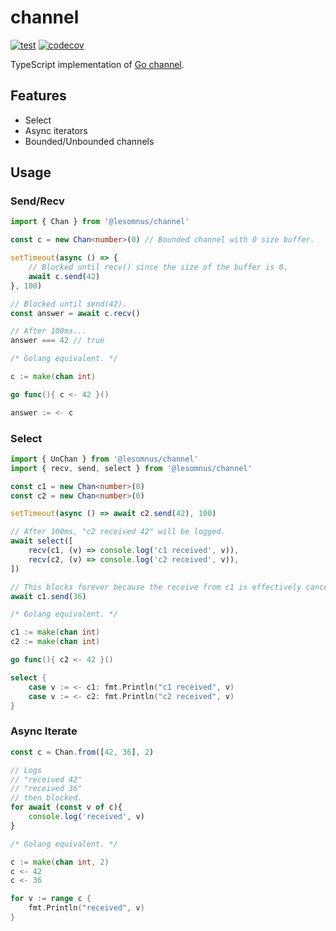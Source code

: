 # channel

[![test](https://github.com/lesomnus/channel-ts/actions/workflows/test.yaml/badge.svg)](https://github.com/lesomnus/channel-ts/actions/workflows/test.yaml)
[![codecov](https://codecov.io/gh/lesomnus/channel-ts/branch/main/graph/badge.svg?token=sZSDd8Zzd7)](https://codecov.io/gh/lesomnus/channel-ts)

TypeScript implementation of [Go channel](https://go.dev/ref/spec#Channel_types).

## Features

-   Select
-   Async iterators
-   Bounded/Unbounded channels

## Usage

### Send/Recv

```ts
import { Chan } from '@lesomnus/channel'

const c = new Chan<number>(0) // Bounded channel with 0 size buffer.

setTimeout(async () => {
	// Blocked until recv() since the size of the buffer is 0.
	await c.send(42)
}, 100)

// Blocked until send(42).
const answer = await c.recv()

// After 100ms...
answer === 42 // true
```

```go
/* Golang equivalent. */

c := make(chan int)

go func(){ c <- 42 }()

answer := <- c
```

### Select

```ts
import { UnChan } from '@lesomnus/channel'
import { recv, send, select } from '@lesomnus/channel'

const c1 = new Chan<number>(0)
const c2 = new Chan<number>(0)

setTimeout(async () => await c2.send(42), 100)

// After 100ms, "c2 received 42" will be logged.
await select([
	recv(c1, (v) => console.log('c1 received', v)),
	recv(c2, (v) => console.log('c2 received', v)),
])

// This blocks forever because the receive from c1 is effectively cancelled.
await c1.send(36)
```

```go
/* Golang equivalent. */

c1 := make(chan int)
c2 := make(chan int)

go func(){ c2 <- 42 }()

select {
	case v := <- c1: fmt.Println("c1 received", v)
	case v := <- c2: fmt.Println("c2 received", v)
}
```

### Async Iterate

```ts
const c = Chan.from([42, 36], 2)

// Logs
// "received 42"
// "received 36"
// then blocked.
for await (const v of c){
	console.log('received', v)
}
```

```go
/* Golang equivalent. */

c := make(chan int, 2)
c <- 42
c <- 36

for v := range c {
	fmt.Println("received", v)
}
```
